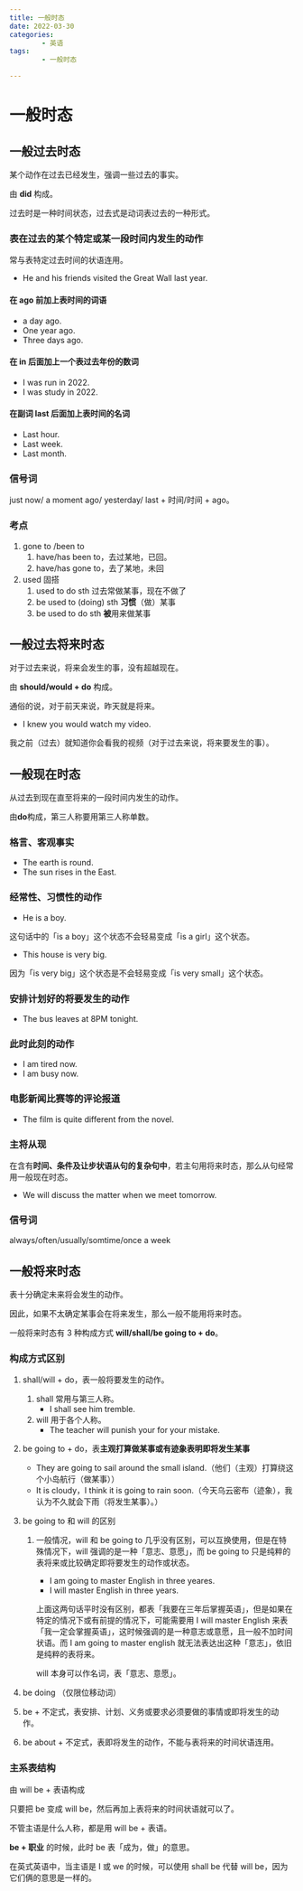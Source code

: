 ```yaml
---
title: 一般时态
date: 2022-03-30
categories:
        - 英语
tags:
        - 一般时态

---
```


# 一般时态

## 一般过去时态

某个动作在过去已经发生，强调一些过去的事实。

由 **did** 构成。

过去时是一种时间状态，过去式是动词表过去的一种形式。

### 表在过去的某个特定或某一段时间内发生的动作

常与表特定过去时间的状语连用。

- He and his friends visited the Great Wall last year.

#### 在 ago 前加上表时间的词语

- a day ago.
- One year ago.
- Three days ago.

#### 在 in 后面加上一个表过去年份的数词

- I was run in 2022.
- I was study in 2022.

#### 在副词 last 后面加上表时间的名词

- Last hour.
- Last week.
- Last month.

### 信号词

just now/ a moment ago/ yesterday/ last + 时间/时间 + ago。

### 考点

1. gone to /been to
   1. have/has been to，去过某地，已回。
   2. have/has gone to，去了某地，未回
2. used 固搭
   1. used to do sth 过去常做某事，现在不做了
   2. be used to (doing) sth **习惯**（做）某事
   3. be used to do sth **被**用来做某事

## 一般过去将来时态

对于过去来说，将来会发生的事，没有超越现在。

由 **should/would + do** 构成。

通俗的说，对于前天来说，昨天就是将来。

- I knew you would watch my video.

我之前（过去）就知道你会看我的视频（对于过去来说，将来要发生的事）。

## 一般现在时态

从过去到现在直至将来的一段时间内发生的动作。

由**do**构成，第三人称要用第三人称单数。

### 格言、客观事实

- The earth is round.
- The sun rises in the East.

### 经常性、习惯性的动作

- He is a boy.

这句话中的「is a boy」这个状态不会轻易变成「is a girl」这个状态。

- This house is very big.

因为「is very big」这个状态是不会轻易变成「is very small」这个状态。

### 安排计划好的将要发生的动作

- The bus leaves at 8PM tonight.

### 此时此刻的动作

- I am tired now.
- I am busy now.

### 电影新闻比赛等的评论报道

- The film is quite different from the novel.

### 主将从现

在含有**时间、条件及让步状语从句的复杂句中**，若主句用将来时态，那么从句经常用一般现在时态。

- We will discuss the matter when we meet tomorrow.

### 信号词

always/often/usually/somtime/once a week

## 一般将来时态

表十分确定未来将会发生的动作。

因此，如果不太确定某事会在将来发生，那么一般不能用将来时态。

一般将来时态有 3 种构成方式 **will/shall/be going to + do**。

### 构成方式区别

1. shall/will + do，表一般将要发生的动作。

   1. shall 常用与第三人称。
      - I shall see him tremble.
   2. will 用于各个人称。
      - The teacher will punish your for your mistake.

2. be going to + do，表**主观打算做某事或有迹象表明即将发生某事**

   - They are going to sail around the small island.（他们（主观）打算绕这个小岛航行（做某事））
   - It is cloudy，I think it is going to rain soon.（今天乌云密布（迹象），我认为不久就会下雨（将发生某事）。）

3. be going to 和 will 的区别

   1. 一般情况，will 和 be going to 几乎没有区别，可以互换使用，但是在特殊情况下，will 强调的是一种「意志、意愿」，而 be going to 只是纯粹的表将来或比较确定即将要发生的动作或状态。

      - I am going to master English in three yeares.
      - I will master English in three years.

      上面这两句话平时没有区别，都表「我要在三年后掌握英语」，但是如果在特定的情况下或有前提的情况下，可能需要用 I will master English 来表「我一定会掌握英语」，这时候强调的是一种意志或意愿，且一般不加时间状语。而 I am going to master english 就无法表达出这种「意志」，依旧是纯粹的表将来。

      will 本身可以作名词，表「意志、意愿」。

4. be doing （仅限位移动词）

5. be + 不定式，表安排、计划、义务或要求必须要做的事情或即将发生的动作。

6. be about + 不定式，表即将发生的动作，不能与表将来的时间状语连用。

### 主系表结构

由 will be +  表语构成

只要把 be 变成 will be，然后再加上表将来的时间状语就可以了。

不管主语是什么人称，都是用 will be + 表语。

**be + 职业** 的时候，此时 be 表「成为，做」的意思。

在英式英语中，当主语是 I 或 we 的时候，可以使用 shall be 代替 will be，因为它们俩的意思是一样的。

